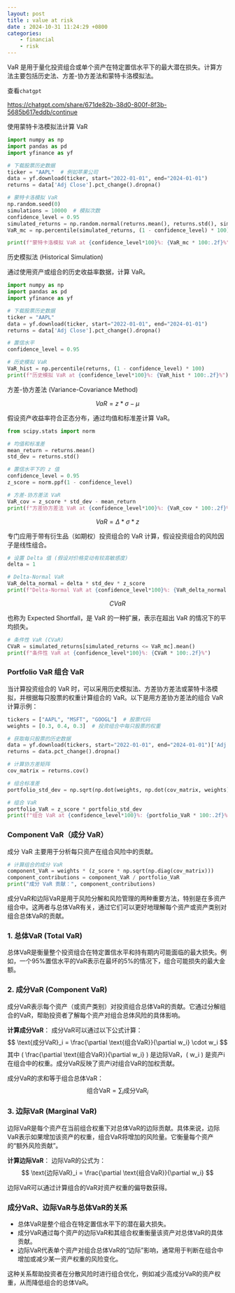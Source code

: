 ```yaml
---
layout: post
title : value at risk
date : 2024-10-31 11:24:29 +0800
categories: 
    - financial
    - risk
---
```


<script>
  MathJax = {
    tex: {
      inlineMath: [['$', '$'], ['\\(', '\\)']],
      displayMath: [['$$', '$$'], ['\\[', '\\]']]
    }
  };
</script>
<script src="https://cdn.jsdelivr.net/npm/mathjax@3/es5/tex-mml-chtml.js"></script>

VaR 是用于量化投资组合或单个资产在特定置信水平下的最大潜在损失。计算方法主要包括历史法、方差-协方差法和蒙特卡洛模拟法。

查看`chatgpt`

https://chatgpt.com/share/671de82b-38d0-800f-8f3b-5685b617eddb/continue


使用蒙特卡洛模拟法计算 VaR

```py
import numpy as np
import pandas as pd
import yfinance as yf

# 下载股票历史数据
ticker = "AAPL"  # 例如苹果公司
data = yf.download(ticker, start="2022-01-01", end="2024-01-01")
returns = data['Adj Close'].pct_change().dropna()

# 蒙特卡洛模拟 VaR
np.random.seed(0)
simulations = 10000  # 模拟次数
confidence_level = 0.95
simulated_returns = np.random.normal(returns.mean(), returns.std(), simulations)
VaR_mc = np.percentile(simulated_returns, (1 - confidence_level) * 100)

print(f"蒙特卡洛模拟 VaR at {confidence_level*100}%: {VaR_mc * 100:.2f}%")
```

历史模拟法 (Historical Simulation)

通过使用资产或组合的历史收益率数据，计算 VaR。

```py
import numpy as np
import pandas as pd
import yfinance as yf

# 下载股票历史数据
ticker = "AAPL"
data = yf.download(ticker, start="2022-01-01", end="2024-01-01")
returns = data['Adj Close'].pct_change().dropna()

# 置信水平
confidence_level = 0.95

# 历史模拟 VaR
VaR_hist = np.percentile(returns, (1 - confidence_level) * 100)
print(f"历史模拟 VaR at {confidence_level*100}%: {VaR_hist * 100:.2f}%")
```

方差-协方差法 (Variance-Covariance Method)

$$VaR = z * \sigma-\mu$$

假设资产收益率符合正态分布，通过均值和标准差计算 VaR。

```py
from scipy.stats import norm

# 均值和标准差
mean_return = returns.mean()
std_dev = returns.std()

# 置信水平下的 z 值
confidence_level = 0.95
z_score = norm.ppf(1 - confidence_level)

# 方差-协方差法 VaR
VaR_cov = z_score * std_dev - mean_return
print(f"方差协方差法 VaR at {confidence_level*100}%: {VaR_cov * 100:.2f}%")
```

$$VaR = \Delta * \sigma * z$$

专门应用于带有衍生品（如期权）投资组合的 VaR 计算，假设投资组合的风险因子是线性组合。

```py
# 设置 Delta 值 (假设对价格变动有较高敏感度)
delta = 1

# Delta-Normal VaR
VaR_delta_normal = delta * std_dev * z_score
print(f"Delta-Normal VaR at {confidence_level*100}%: {VaR_delta_normal * 100:.2f}%")
```

$$CVaR$$

也称为 Expected Shortfall，是 VaR 的一种扩展，表示在超出 VaR 的情况下的平均损失。

```py
# 条件性 VaR (CVaR)
CVaR = simulated_returns[simulated_returns <= VaR_mc].mean()
print(f"条件性 VaR at {confidence_level*100}%: {CVaR * 100:.2f}%")
```

### Portfolio VaR 组合 VaR

当计算投资组合的 VaR 时，可以采用历史模拟法、方差协方差法或蒙特卡洛模拟，并根据每只股票的权重计算组合的 VaR。以下是用方差协方差法的组合 VaR 计算示例：

```py
tickers = ["AAPL", "MSFT", "GOOGL"]  # 股票代码
weights = [0.3, 0.4, 0.3]  # 投资组合中每只股票的权重

# 获取每只股票的历史数据
data = yf.download(tickers, start="2022-01-01", end="2024-01-01")['Adj Close']
returns = data.pct_change().dropna()

# 计算协方差矩阵
cov_matrix = returns.cov()

# 组合标准差
portfolio_std_dev = np.sqrt(np.dot(weights, np.dot(cov_matrix, weights)))

# 组合 VaR
portfolio_VaR = z_score * portfolio_std_dev
print(f"组合 VaR at {confidence_level*100}%: {portfolio_VaR * 100:.2f}%")
```

### Component VaR（成分 VaR）

成分 VaR 主要用于分析每只资产在组合风险中的贡献。

```py
# 计算组合的成分 VaR
component_VaR = weights * (z_score * np.sqrt(np.diag(cov_matrix)))
component_contributions = component_VaR / portfolio_VaR
print("成分 VaR 贡献：", component_contributions)
```

成分VaR和边际VaR是用于风险分解和风险管理的两种重要方法，特别是在多资产组合中。这两者与总体VaR有关，通过它们可以更好地理解每个资产或资产类别对组合总体VaR的贡献。

### 1. 总体VaR (Total VaR)
总体VaR是衡量整个投资组合在特定置信水平和持有期内可能面临的最大损失。例如，一个95%置信水平的VaR表示在最坏的5%的情况下，组合可能损失的最大金额。

### 2. 成分VaR (Component VaR)
成分VaR表示每个资产（或资产类别）对投资组合总体VaR的贡献。它通过分解组合的VaR，帮助投资者了解每个资产对组合总体风险的具体影响。

**计算成分VaR**：
成分VaR可以通过以下公式计算：
$$
\text{成分VaR}_i = \frac{\partial \text{组合VaR}}{\partial w_i} \cdot w_i
$$
其中 \( \frac{\partial \text{组合VaR}}{\partial w_i} \) 是边际VaR，\( w_i \) 是资产i在组合中的权重。成分VaR反映了资产i对组合VaR的加权贡献。

成分VaR的求和等于组合总体VaR：
$$
\text{组合VaR} = \sum_{i} \text{成分VaR}_i
$$

### 3. 边际VaR (Marginal VaR)
边际VaR是每个资产在当前组合权重下对总体VaR的边际贡献。具体来说，边际VaR表示如果增加该资产的权重，组合VaR将增加的风险量。它衡量每个资产的“额外风险贡献”。

**计算边际VaR**：
边际VaR的公式为：
$$
\text{边际VaR}_i = \frac{\partial \text{组合VaR}}{\partial w_i}
$$

边际VaR可以通过计算组合的VaR对资产权重的偏导数获得。

### 成分VaR、边际VaR与总体VaR的关系
- 总体VaR是整个组合在特定置信水平下的潜在最大损失。
- 成分VaR通过每个资产的边际VaR和其组合权重衡量该资产对总体VaR的具体贡献。
- 边际VaR代表单个资产对组合总体VaR的“边际”影响，通常用于判断在组合中增加或减少某一资产权重的风险变化。

这种关系帮助投资者在分散风险时进行组合优化，例如减少高成分VaR的资产权重，从而降低组合的总体VaR。